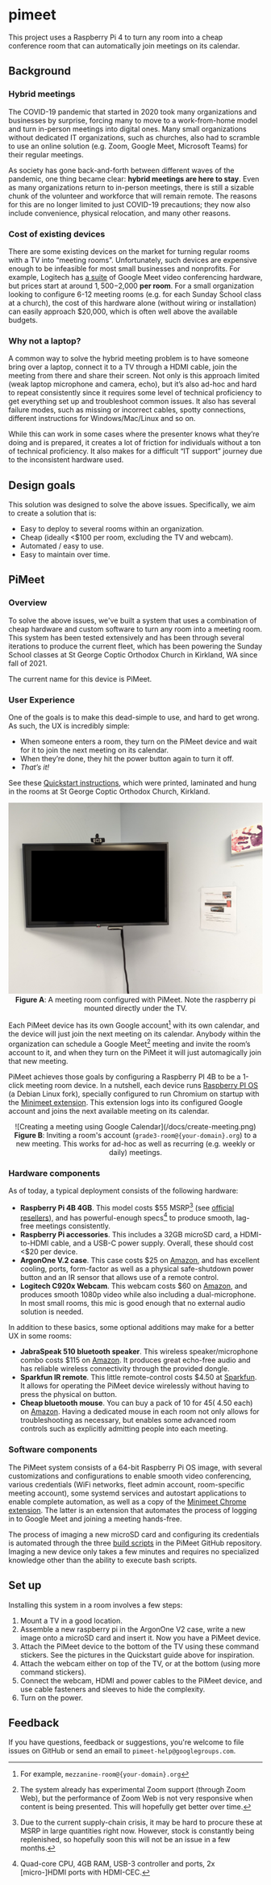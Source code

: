 # pimeet
This project uses a Raspberry Pi 4 to turn any room into a cheap conference room that can automatically join meetings on its calendar.

## Background
### Hybrid meetings
The COVID-19 pandemic that started in 2020 took many organizations and businesses by surprise, forcing many to move to a work-from-home model and turn in-person meetings into digital ones. Many small organizations without dedicated IT organizations, such as churches, also had to scramble to use an online solution (e.g. Zoom, Google Meet, Microsoft Teams) for their regular meetings.

As society has gone back-and-forth between different waves of the pandemic, one thing became clear: **hybrid meetings are here to stay**. Even as many organizations return to in-person meetings, there is still a sizable chunk of the volunteer and workforce that will remain remote. The reasons for this are no longer limited to just COVID-19 precautions; they now also include convenience, physical relocation, and many other reasons.

### Cost of existing devices
There are some existing devices on the market for turning regular rooms with a TV into “meeting rooms”. Unfortunately, such devices are expensive enough to be infeasible for most small businesses and nonprofits. For example, Logitech has [a suite](https://www.logitech.com/en-us/products/video-conferencing/room-solutions/google-meet.html) of Google Meet video conferencing hardware, but prices start at around $1,500-$2,000 **per room**. For a small organization looking to configure 6-12 meeting rooms (e.g. for each Sunday School class at a church), the cost of this hardware alone (without wiring or installation) can easily approach $20,000, which is often well above the available budgets.

### Why not a laptop?
A common way to solve the hybrid meeting problem is to have someone bring over a laptop, connect it to a TV through a HDMI cable, join the meeting from there and share their screen. Not only is this approach limited (weak laptop microphone and camera, echo), but it’s also ad-hoc and hard to repeat consistently since it requires some level of technical proficiency to get everything set up and troubleshoot common issues. It also has several failure modes, such as missing or incorrect cables, spotty connections, different instructions for Windows/Mac/Linux and so on.

While this can work in some cases where the presenter knows what they’re doing and is prepared, it creates a lot of friction for individuals without a ton of technical proficiency. It also makes for a difficult “IT support” journey due to the inconsistent hardware used.

## Design goals
This solution was designed to solve the above issues. Specifically, we aim to create a solution that is:

- Easy to deploy to several rooms within an organization.
- Cheap (ideally <$100 per room, excluding the TV and webcam).
- Automated / easy to use.
- Easy to maintain over time.

## PiMeet
### Overview
To solve the above issues, we've built a system that uses a combination of cheap hardware and custom software to turn any room into a meeting room. This system has been tested extensively and has been through several iterations to produce the current fleet, which has been powering the Sunday School classes at St George Coptic Orthodox Church in Kirkland, WA since fall of 2021.

The current name for this device is PiMeet.

### User Experience
One of the goals is to make this dead-simple to use, and hard to get wrong. As such, the UX is incredibly simple:
- When someone enters a room, they turn on the PiMeet device and wait for it to join the next meeting on its calendar.
- When they’re done, they hit the power button again to turn it off.
- *That’s it!*

See these [Quickstart instructions](https://docs.google.com/document/d/11bFKDRnKby4PvWUyqYbBlXx3mhg-zHjduksk8KyJA5A/view), which were printed, laminated and hung in the rooms at St George Coptic Orthodox Church, Kirkland.

<p align="center">
<img src="/docs/room-demo.png" alt="Room configured with PiMeet" />
<br />
<strong>Figure A</strong>: A meeting room configured with PiMeet. Note the raspberry pi mounted directly under the TV.
</p>

Each PiMeet device has its own Google account[^1] with its own calendar, and the device will just join the next meeting on its calendar. Anybody within the organization can schedule a Google Meet[^2] meeting and invite the room’s account to it, and when they turn on the PiMeet it will just automagically join that new meeting.

[^1]: For example, `mezzanine-room@{your-domain}.org`
[^2]: The system already has experimental Zoom support (through Zoom Web), but the performance of Zoom Web is not very responsive when content is being presented. This will hopefully get better over time.

PiMeet achieves those goals by configuring a Raspberry PI 4B to be a 1-click meeting room device. In a nutshell, each device runs [Raspberry PI OS](https://www.raspberrypi.com/software/) (a Debian Linux fork), specially configured to run Chromium on startup with the [Minimeet extension](https://github.com/pmansour/minimeet). This extension logs into its configured Google account and joins the next available meeting on its calendar.

<p align="center">
![Creating a meeting using Google Calendar](/docs/create-meeting.png)
<br />
<strong>Figure B</strong>: Inviting a room's account (<code>grade3-room@{your-domain}.org</code>) to a new meeting. This works for ad-hoc as well as recurring (e.g. weekly or daily) meetings.
</p>

### Hardware components
As of today, a typical deployment consists of the following hardware:
- **Raspberry Pi 4B 4GB**. This model costs $55 MSRP[^3] (see [official resellers](https://www.raspberrypi.com/products/raspberry-pi-4-model-b#find-reseller)), and has powerful-enough specs[^4] to produce smooth, lag-free meetings consistently.
- **Raspberry Pi accessories**. This includes a 32GB microSD card, a HDMI-to-HDMI cable, and a USB-C power supply. Overall, these should cost <$20 per device.
- **ArgonOne V.2 case**. This case costs $25 on [Amazon](https://www.amazon.com/dp/B07WP8WC3V), and has excellent cooling, ports, form-factor as well as a physical safe-shutdown power button and an IR sensor that allows use of a remote control.
- **Logitech C920x Webcam**. This webcam costs $60 on [Amazon](https://www.amazon.com/dp/B085TFF7M1), and produces smooth 1080p video while also including a dual-microphone. In most small rooms, this mic is good enough that no external audio solution is needed.

In addition to these basics, some optional additions may make for a better UX in some rooms:
- **JabraSpeak 510 bluetooth speaker**. This wireless speaker/microphone combo costs $115 on [Amazon](https://www.amazon.com/dp/B00C3XW5L4). It produces great echo-free audio and has reliable wireless connectivity through the provided dongle.
- **Sparkfun IR remote**. This little remote-control costs $4.50 at [Sparkfun](https://www.sparkfun.com/products/14865). It allows for operating the PiMeet device wirelessly without having to press the physical on button.
- **Cheap bluetooth mouse**. You can buy a pack of 10 for $45 (~$4.50 each) on [Amazon](https://www.amazon.com/gp/product/B087CR8RD1). Having a dedicated mouse in each room not only allows for troubleshooting as necessary, but enables some advanced room controls such as explicitly admitting people into each meeting.

[^3]: Due to the current supply-chain crisis, it may be hard to procure these at MSRP in large quantities right now. However, stock is constantly being replenished, so hopefully soon this will not be an issue in a few months.
[^4]: Quad-core CPU, 4GB RAM, USB-3 controller and ports, 2x [micro-]HDMI ports with HDMI-CEC.

### Software components
The PiMeet system consists of a 64-bit Raspberry Pi OS image, with several customizations and configurations to enable smooth video conferencing, various credentials (WiFi networks, fleet admin account, room-specific meeting account), some systemd services and autostart applications to enable complete automation, as well as a copy of the [Minimeet Chrome extension](https://github.com/pmansour/minimeet). The latter is an extension that automates the process of logging in to Google Meet and joining a meeting hands-free.

The process of imaging a new microSD card and configuring its credentials is automated through the three [build scripts](build/) in the PiMeet GitHub repository. Imaging a new device only takes a few minutes and requires no specialized knowledge other than the ability to execute bash scripts.

## Set up
Installing this system in a room involves a few steps:
1. Mount a TV in a good location.
1. Assemble a new raspberry pi in the ArgonOne V2 case, write a new image onto a microSD card and insert it. Now you have a PiMeet device.
1. Attach the PiMeet device to the bottom of the TV using these command stickers. See the pictures in the Quickstart guide above for inspiration.
1. Attach the webcam either on top of the TV, or at the bottom (using more command stickers).
1. Connect the webcam, HDMI and power cables to the PiMeet device, and use cable fasteners and sleeves to hide the complexity.
1. Turn on the power.

## Feedback
If you have questions, feedback or suggestions, you're welcome to file issues on GitHub or send an email to `pimeet-help@googlegroups.com`.
